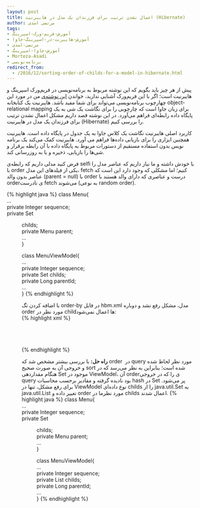 ```yaml
---
layout: post
title: اعمال نشدن ترتیب برای فرزندان یک مدل در هایبرنیت (Hibernate)
author: مرتضی اسدی
tags:
- آموزش-فریم-ورک-اسپرینگ
- آموزش-هایبرنت-در-اسپرینگ-جاوا
- مرتضی-اسدی
- آموزش-جاوا-اسپرینگ
- Morteza-Asadi
- برنامه‌نویسی
redirect_from: 
  - /2016/12/sorting-order-of-childs-for-a-model-in-hibernate.html
---
```


پیش از هر چیز باید بگویم که این نوشته مربوط به برنامه‌نویسی در فریم‌ورک اسپرینگ و هایبرنیت است؛ اگر با این فریم‌ورک آشنایی ندارید، خواندن [این نوشته‌ی](http://asadiweb.ir/%d9%81%d8%b1%db%8c%d9%85-%d9%88%d8%b1%da%a9-%d8%a7%d8%b3%d9%be%d8%b1%db%8c%d9%86%da%af-spring-framework-%da%86%db%8c%d8%b3%d8%aa%d8%9f/) من در مورد این چهارچوب برنامه‌نویسی می‌تواند برای شما مفید باشد. هایبرنیت یک کتابخانه object-relational mapping برای زبان جاوا است که چارچوبی را برای نگاشت یک شی به یک پایگاه داده رابطه‌ای فراهم می‌آورد. در این نوشته قصد داریم مشکل اعمال نشدن ترتیب برای فرزندان یک مدل در هایبرنیت (Hibernate) را بررسی کنیم.

کاربرد اصلی هایبرنیت نگاشت یک کلاس جاوا به یک جدول در پایگاه داده است. هایبرنیت همچنین ابزاری را برای بازیابی داده‌ها فراهم می آورد. هایبرنیت کمک می‌کند یک برنامه نویس بدون استفاده مستقیم از دستورات مربوط به پایگاه داده با آن رابطه برقرار و شی‌ها را بازیابی، ذخیره و یا به روزرسانی کند.

فرض کنید مدلی داریم که رابطه‌ی selfi با خودش داشته و ما نیاز داریم که عناصر مدل را با order یکی از فیلدهای این مدل، fetch کنیم؛ اما مشکلی که وجود دارد این است که عناصر بدون والد (parent = null) با order درست و عناصری که دارای والد هستند با orderی نادرست fetch می‌شوند (به نوعی random order).

{% highlight java %}
class Menu{  
       ...  
       private Integer      sequence;  
       private Set<Menu>    childs;  
       private Menu         parent;  
       ...  
}  
   
class MenuViewModel{  
       ...  
       private Integer               sequence;  
       private Set<MenuViewModel>    childs;  
       private Long                  parentId;  
       ...  
}
{% endhighlight %}

با اضافه کردن تگ order-by در فایل hbm.xml مدل، مشکل رفع نشد و دوباره order مورد نظر در childها اعمال نمی‌شود:  
{% highlight xml %}
<set name="childs"  inverse="true" cascade="all"  fetch="select" order-by="sequence">  
    <key>  
       <column name="parent_id" not-null="false" />  
    </key>  
    <one-to-many class="org.baharan.cms.model.portlet.menu.Menu" />  
</set>
{% endhighlight %}

**راه حل:** با بررسی بیشتر مشخص شد که order  در query مورد نظر لحاظ شده و خروجی آن به صورت صحیح sort شده است؛ بنابراین به نظر می‌رسد که در هنگام مقداردهی Set موجود در ViewModel، آن orderی را که در خروجی query بود نادیده گرفته و مقادیر برحسب محاسبات hash در Set پر می‌شود. برای رفع مشکل، تنها در ViewModel نوع داده‌ای childs را از java.util.Set به java.util.List تغییر داده و order مورد نظرما در childs اعمال شدند.
{% highlight java %}
class Menu{  
       ...  
       private Integer      sequence;  
       private Set<Menu>    childs;  
       private Menu         parent;  
       ...  
}  
  
class MenuViewModel{  
       ...  
       private Integer               sequence;  
       private List<MenuViewModel>    childs;   
       private Long                  parentId;  
       ...  
}
{% endhighlight %}